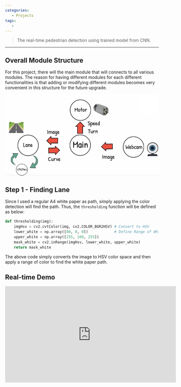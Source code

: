 ```yaml
---
categories: 
   - Projects
tags:
   - 
---
```

> The real-time pedestrian detection using trained model from CNN.


- - - 


## Overall Module Structure
For this project, there will the main module that will connects to all various modules. The reason for having different modules for each different functionalities is that adding or modifying different modules becomes very convenient in this structure for the future upgrade.

![structure](https://raw.githubusercontent.com/yonghoson/yonghoson.github.io/master/images/structure.PNG)

## Step 1 - Finding Lane

Since I used a regular A4 white paper as path, simply applying the color detection will find the path. Thus, the ```thresholding``` function will be defined as below:

```python
def thresholding(img):
    imgHsv = cv2.cvtColor(img, cv2.COLOR_BGR2HSV) # Convert to HSV
    lower_white = np.array([80, 0, 0])            # Define Range of White color in HSV
    upper_white = np.array([255, 160, 255])
    mask_white = cv2.inRange(imgHsv, lower_white, upper_white)
    return mask_white 
```
The above code simply converts the image to HSV color space and then apply a range of color to find the white paper path.


## Real-time Demo

<iframe width="560"
        height="315"
        src="https://www.youtube.com/embed/9CDj9lb-8HU"
        frameborder="0"
        allow="autoplay; encrypted-media"
        allowfullscreen></iframe>



